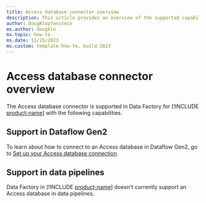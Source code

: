 ```yaml
---
title: Access database connector overview
description: This article provides an overview of the supported capabilities of the Access connector.
author: DougKlopfenstein
ms.author: dougklo
ms.topic: how-to
ms.date: 11/15/2023
ms.custom: template-how-to, build-2023
---
```


# Access database connector overview

The Access database connector is supported in Data Factory for [!INCLUDE [product-name](../includes/product-name.md)] with the following capabilities.

## Support in Dataflow Gen2

To learn about how to connect to an Access database in Dataflow Gen2, go to [Set up your Access database connection](connector-access-database.md).

## Support in data pipelines

Data Factory in [!INCLUDE [product-name](../includes/product-name.md)] doesn't currently support an Access database in data pipelines.
